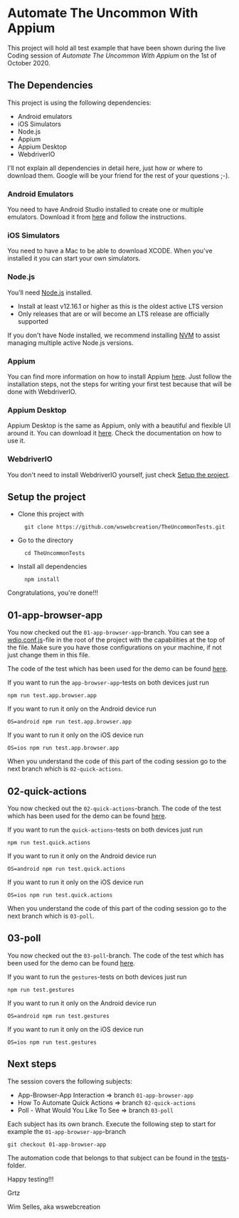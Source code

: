 # Automate The Uncommon With Appium

This project will hold all test example that have been shown during the live Coding session of *Automate The Uncommon With Appium* on the 1st of October 2020.

## The Dependencies
This project is using the following dependencies:
- Android emulators
- iOS Simulators
- Node.js
- Appium
- Appium Desktop
- WebdriverIO

I'll not explain all dependencies in detail here, just how or where to download them. Google will be your friend for the rest of your questions ;-). 

### Android Emulators
You need to have Android Studio installed to create one or multiple emulators. Download it from [here](https://developer.android.com/studio#Requirements) and follow the instructions.

### iOS Simulators
You need to have a Mac to be able to download XCODE. When you've installed it you can start your own simulators.

### Node.js
You’ll need [Node.js](https://nodejs.org/en/) installed.

- Install at least v12.16.1 or higher as this is the oldest active LTS version
- Only releases that are or will become an LTS release are officially supported

If you don't have Node installed, we recommend installing [NVM](https://github.com/nvm-sh/nvm) to assist managing multiple active Node.js versions.

### Appium
You can find more information on how to install Appium [here](https://github.com/appium/appium/blob/master/docs/en/about-appium/getting-started.md).
Just follow the installation steps, not the steps for writing your first test because that will be done with WebdriverIO.

### Appium Desktop
Appium Desktop is the same as Appium, only with a beautiful and flexible UI around it. You can download it [here](https://github.com/appium/appium-desktop). Check the documentation on how to use it.

### WebdriverIO
You don't need to install WebdriverIO yourself, just check [Setup the project](#setup-the-project).

## Setup the project
- Clone this project with
        
        git clone https://github.com/wswebcreation/TheUncommonTests.git
    
- Go to the directory

        cd TheUncommonTests
    
- Install all dependencies

        npm install
        
Congratulations, you're done!!!

## 01-app-browser-app
You now checked out the `01-app-browser-app`-branch. You can see a [wdio.conf.js](./wdio.conf.js)-file in the root of the 
project with the capabilities at the top of the file. Make sure you have those configurations on your machine, if not just change them
in this file.

The code of the test which has been used for the demo can be found [here](./tests/app.browser.app.spec.js).

If you want to run the `app-browser-app`-tests on both devices just run

    npm run test.app.browser.app
    
If you want to run it only on the Android device run

    OS=android npm run test.app.browser.app
    
If you want to run it only on the iOS device run

    OS=ios npm run test.app.browser.app

When you understand the code of this part of the coding session go to the next branch which is `02-quick-actions`.

## 02-quick-actions
You now checked out the `02-quick-actions`-branch. The code of the test which has been used for the demo can be found [here](./tests/quick.actions.spec.js).

If you want to run the `quick-actions`-tests on both devices just run

    npm run test.quick.actions
    
If you want to run it only on the Android device run

    OS=android npm run test.quick.actions
    
If you want to run it only on the iOS device run

    OS=ios npm run test.quick.actions

When you understand the code of this part of the coding session go to the next branch which is `03-poll`.
 

## 03-poll
You now checked out the `03-poll`-branch. The code of the test which has been used for the demo can be found [here](tests/poll.spec.js).

If you want to run the `gestures`-tests on both devices just run

    npm run test.gestures
    
If you want to run it only on the Android device run

    OS=android npm run test.gestures
    
If you want to run it only on the iOS device run

    OS=ios npm run test.gestures

## Next steps
The session covers the following subjects:
- App-Browser-App Interaction => branch `01-app-browser-app`
- How To Automate Quick Actions => branch `02-quick-actions`
- Poll - What Would You Like To See => branch `03-poll`

Each subject has its own branch. Execute the following step to start for example the `01-app-browser-app`-branch

    git checkout 01-app-browser-app 

The automation code that belongs to that subject can be found in the [tests](./tests)-folder.

Happy testing!!!

Grtz

Wim Selles, aka wswebcreation
